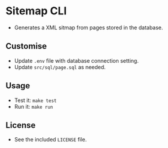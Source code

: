 # Sitemap CLI
* Generates a XML sitmap from pages stored in the database.

## Customise
* Update `.env` file with database connection setting.
* Update `src/sql/page.sql` as needed.

## Usage
* Test it: `make test`
* Run it: `make run`

## License
* See the included `LICENSE` file.


